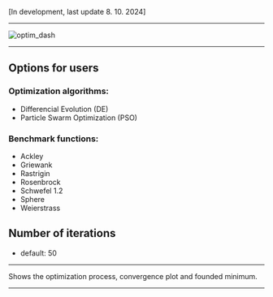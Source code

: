 [In development, last update 8. 10. 2024]

---

![optim_dash](https://github.com/user-attachments/assets/63dcd967-c052-4049-868c-43f02b459612)

---
## Options for users

### Optimization algorithms:
 - Differencial Evolution (DE)
 - Particle Swarm Optimization (PSO)

### Benchmark functions:
 - Ackley
 - Griewank
 - Rastrigin
 - Rosenbrock
 - Schwefel 1.2
 - Sphere
 - Weierstrass

## Number of iterations
  - default: 50

---
Shows the optimization process, convergence plot and founded minimum.

---
